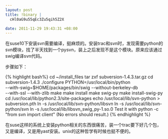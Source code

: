 ```yaml
--- 
layout: post
title: !binary |
  cHl0aG9u55qEc3Zu5qih5Z2X

date: 2011-11-29 19:43:31 +08:00
---
```

在suse10下安装svn需要编译，挺麻烦的。安装trac和svn时，发现需要python的svn模块，找了半天找到一个pysvn，装上之后发现不是这个模块。原来应该通过swig编译svn代码。

步骤如下：

{% highlight bash%}
cd ~/install_files
tar zxf subversion-1.4.3.tar.gz
cd subversion-1.4.3
./configure PYTHON=/usr/local/bin/python \
--with-swig=$HOME/packages/bin/swig --without-berkeley-db \
--with-ssl --with-zlib
make
make install
make swig-py
make install-swig-py
cd /usr/local/lib/python2.3/site-packages
echo /usr/local/lib/svn-python > subversion.pth
ln -s /usr/local/lib/svn-python/libsvn
ln -s /usr/local/lib/svn-python/svn
ln -s /usr/local/lib/libsvn_swig_py-1.so.0
Test it with python -c "from svn import client" (No errors should result.)
{% endhighlight %}

在suse这样的系统上安装python相关的东西很痛苦，装一个trac要下好几个包，又是编译，又是用yast安装。unix的这种哲学有时候也挺不便的。
